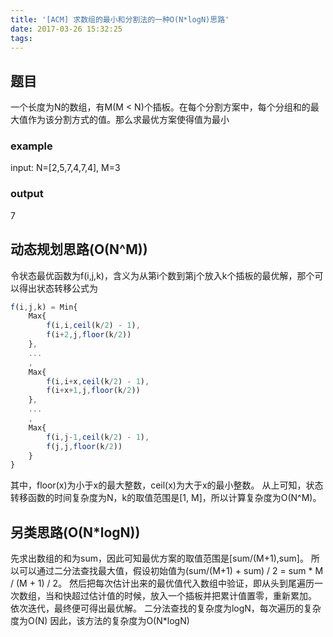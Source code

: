 ```yaml
---
title: '[ACM] 求数组的最小和分割法的一种O(N*logN)思路'
date: 2017-03-26 15:32:25
tags:
---
```


## 题目
一个长度为N的数组，有M(M < N)个插板。在每个分割方案中，每个分组和的最大值作为该分割方式的值。那么求最优方案使得值为最小
### example
input: N=[2,5,7,4,7,4], M=3
### output
7

## 动态规划思路(O(N^M))
令状态最优函数为f(i,j,k)，含义为从第i个数到第j个放入k个插板的最优解，那个可以得出状态转移公式为
``` js
f(i,j,k) = Min{
    Max{
        f(i,i,ceil(k/2) - 1), 
        f(i+2,j,floor(k/2))
    }, 
    ...
    ,
    Max{
        f(i,i+x,ceil(k/2) - 1), 
        f(i+x+1,j,floor(k/2))
    }, 
    ...
    ,
    Max{
        f(i,j-1,ceil(k/2) - 1), 
        f(j,j,floor(k/2))
    }
}
```
其中，floor(x)为小于x的最大整数，ceil(x)为大于x的最小整数。
从上可知，状态转移函数的时间复杂度为N，k的取值范围是[1, M]，所以计算复杂度为O(N^M)。

## 另类思路(O(N*logN))
先求出数组的和为sum，因此可知最优方案的取值范围是[sum/(M+1),sum]。
所以可以通过二分法查找最大值，假设初始值为(sum/(M+1) + sum) / 2 = sum * M / (M + 1) / 2。
然后把每次估计出来的最优值代入数组中验证，即从头到尾遍历一次数组，当和快超过估计值的时候，放入一个插板并把累计值置零，重新累加。
依次迭代，最终便可得出最优解。
二分法查找的复杂度为logN，每次遍历的复杂度为O(N)
因此，该方法的复杂度为O(N*logN)